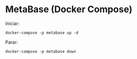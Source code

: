 # MetaBase (Docker Compose)

Iniciar:

```
docker-compose -p metabase up -d
```

Parar:

```
docker-compose -p metabase down
```